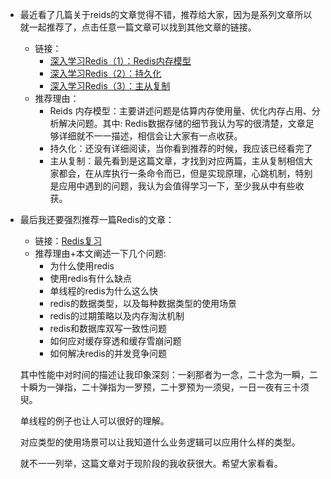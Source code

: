 * 最近看了几篇关于reids的文章觉得不错，推荐给大家，因为是系列文章所以就一起推荐了，点击任意一篇文章可以找到其他文章的链接。

  * 链接：
    * [深入学习Redis（1）：Redis内存模型](https://www.cnblogs.com/kismetv/p/8654978.html)
    * [深入学习Redis（2）：持久化](https://www.cnblogs.com/kismetv/p/9137897.html)
    * [深入学习Redis（3）：主从复制](https://www.cnblogs.com/kismetv/p/9236731.html)
  * 推荐理由：
    * Reids 内存模型：主要讲述问题是估算内存使用量、优化内存占用、分析解决问题。其中: Redis数据存储的细节我认为写的很清楚，文章足够详细就不一一描述，相信会让大家有一点收获。
    * 持久化：还没有详细阅读，当你看到推荐的时候，我应该已经看完了
    * 主从复制：最先看到是这篇文章，才找到对应两篇，主从复制相信大家都会，在从库执行一条命令而已，但是实现原理，心跳机制，特别是应用中遇到的问题，我认为会值得学习一下，至少我从中有些收获。

* 最后我还要强烈推荐一篇Redis的文章：

  * 链接：[Redis复习](https://www.cnblogs.com/rjzheng/p/9096228.html)
  * 推荐理由+本文阐述一下几个问题:
    * 为什么使用redis
    * 使用redis有什么缺点
    * 单线程的redis为什么这么快
    * redis的数据类型，以及每种数据类型的使用场景
    * redis的过期策略以及内存淘汰机制
    * redis和数据库双写一致性问题
    * 如何应对缓存穿透和缓存雪崩问题
    * 如何解决redis的并发竞争问题

   其中性能中对时间的描述让我印象深刻：一刹那者为一念，二十念为一瞬，二十瞬为一弹指，二十弹指为一罗预，二十罗预为一须臾，一日一夜有三十须臾。

  单线程的例子也让人可以很好的理解。

  对应类型的使用场景可以让我知道什么业务逻辑可以应用什么样的类型。

  就不一一列举，这篇文章对于现阶段的我收获很大。希望大家看看。

   